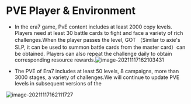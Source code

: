# PVE Player & Environment

- In the era7 game, PvE content includes at least 2000 copy levels. Players need at least 30 battle cards to fight and face a variety of rich challenges.When the player passes the level, GOT （Similar to axie's SLP, it can be used to summon battle cards from the master card）can be obtained. Players can also repeat the challenge daily to obtain corresponding resource rewards.![image-20211117162103431](C:\Users\Administrator\AppData\Roaming\Typora\typora-user-images\image-20211117162103431.png)

- The PVE of Era7 includes at least 50 levels, 8 campaigns, more than 3000 stages, a variety of challenges.We will continue to update PVE levels in subsequent versions of the 

![image-20211117162111727](C:\Users\Administrator\AppData\Roaming\Typora\typora-user-images\image-20211117162111727.png)

